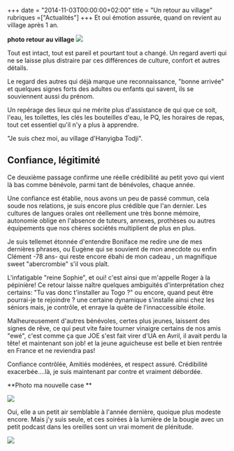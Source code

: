 +++
date = "2014-11-03T00:00:00+02:00"
title = "Un retour au village"
rubriques =["Actualités"]
+++
Et oui émotion assurée, quand on revient au village après 1 an.

**photo retour au village**
![](/de-retour-au-village.jpg)

Tout est intact, tout est pareil et pourtant tout a changé.
Un regard averti qui ne se laisse plus distraire par ces différences de culture, confort et autres détails. 

Le regard des autres qui déjà marque une reconnaissance, "bonne arrivée" et quelques signes forts des adultes ou enfants qui savent, ils se souviennent aussi du prénom.

Un repérage des lieux qui ne mérite plus d'assistance de qui que ce soit, l'eau, les toilettes, les clés les bouteilles d'eau, le PQ,  les horaires de repas, tout cet essentiel qu'il n'y a plus à apprendre.

"Je suis chez moi, au village d'Hanyigba Todji".

## Confiance, légitimité ##

Ce deuxième passage confirme une réelle crédibilité au petit yovo qui vient là bas comme bénévole, parmi tant de bénévoles, chaque année.

Une confiance est établie, nous avons un peu de passé commun, cela soude nos relations, je suis encore plus crédible que l'an dernier. Les cultures de langues orales ont réellement une très bonne mémoire, autonomie oblige en l'absence de tuteurs, annexes, prothèses ou autres équipements que nos chères sociétés multiplient de plus en plus.

Je suis tellemet étonnée d'entendre Boniface me redire une de mes dernières phrases, ou Eugène qui se souvient de mon anecdote ou enfin Clément -78 ans- qui reste encore ébahi de mon cadeau , un magnifique sweet "abercrombie" s'il vous plaît.

L'infatigable "reine Sophie", et oui! c'est ainsi que m'appelle Roger à la pépinière!
Ce retour laisse naître quelques ambiguités d'interprétation chez certains: "Tu vas donc t'installer au Togo ?" ou encore, quand peut être pourrai-je te rejoindre ? une certaine dynamique s'installe ainsi chez les séniors mais, je contrôle, et enraye la quête de l'innaccessible étoile.

Malheureusement d'autres bénévoles, certes plus jeunes, laissent des signes de rêve, ce qui peut vite faire tourner vinaigre certains de nos amis "ewé", c'est comme ça que JOE s'est fait virer d'UA en Avril, il avait perdu la tête! et maintenant son job! et la jeune aguicheuse est belle et bien rentrée en France et ne reviendra pas!

Confiance contrôlée, Amitiés modérées, et respect assuré.
Crédibilité exacerbée....là, je suis maintenant par contre et vraiment débordée.

**Photo ma nouvelle case **

![](/ma-nouvelle-case-1.jpg)

Oui, elle a un petit air semblable à l'année dernière, quoique plus modeste encore. Mais j'y suis seule, et ces soirées à la lumière de la bougie  avec un petit podcast dans les oreilles sont un vrai moment de plénitude.

![](/ma-nouvelle-case-2.jpg) 